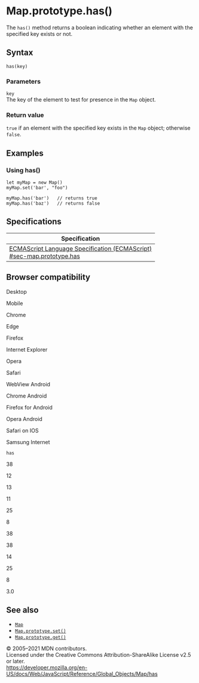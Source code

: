 Map.prototype.has()
===================

The `has()` method returns a boolean indicating whether an element with the specified key exists or not.

Syntax
------

    has(key)

### Parameters

`key`  
The key of the element to test for presence in the `Map` object.

### Return value

`true` if an element with the specified key exists in the `Map` object; otherwise `false`.

Examples
--------

### Using has()

    let myMap = new Map()
    myMap.set('bar', "foo")

    myMap.has('bar')   // returns true
    myMap.has('baz')   // returns false

Specifications
--------------

<table><thead><tr class="header"><th>Specification</th></tr></thead><tbody><tr class="odd"><td><a href="https://tc39.es/ecma262/#sec-map.prototype.has">ECMAScript Language Specification (ECMAScript)<br />
<span class="small">#sec-map.prototype.has</span></a></td></tr></tbody></table>

Browser compatibility
---------------------

Desktop

Mobile

Chrome

Edge

Firefox

Internet Explorer

Opera

Safari

WebView Android

Chrome Android

Firefox for Android

Opera Android

Safari on IOS

Samsung Internet

`has`

38

12

13

11

25

8

38

38

14

25

8

3.0

See also
--------

-   [`Map`](../map)
-   [`Map.prototype.set()`](set)
-   [`Map.prototype.get()`](get)

© 2005–2021 MDN contributors.  
Licensed under the Creative Commons Attribution-ShareAlike License v2.5 or later.  
<a href="https://developer.mozilla.org/en-US/docs/Web/JavaScript/Reference/Global_Objects/Map/has" class="_attribution-link">https://developer.mozilla.org/en-US/docs/Web/JavaScript/Reference/Global_Objects/Map/has</a>
